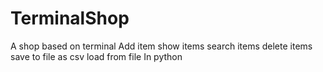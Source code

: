# TerminalShop
A shop based on terminal
Add item
show items
search items
delete items
save to file as csv
load from file
In python
